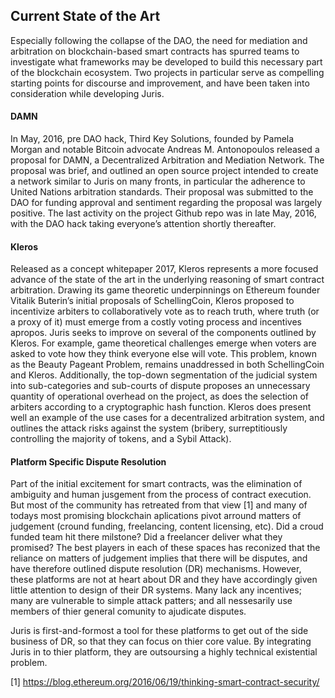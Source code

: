 ## Current State of the Art

Especially following the collapse of the DAO, the need for mediation and arbitration on blockchain-based smart contracts has spurred teams to investigate what frameworks may be developed to build this necessary part of the blockchain ecosystem. Two projects in particular serve as compelling starting points for discourse and improvement, and have been taken into consideration while developing Juris.

#### DAMN

In May, 2016, pre DAO hack, Third Key Solutions, founded by Pamela Morgan and notable Bitcoin advocate Andreas M. Antonopoulos released a proposal for DAMN, a Decentralized Arbitration and Mediation Network. The proposal was brief, and outlined an open source project intended to create a network similar to Juris on many fronts, in particular the adherence to United Nations arbitration standards. Their proposal was submitted to the DAO for funding approval and sentiment regarding the proposal was largely positive. The last activity on the project Github repo was in late May, 2016, with the DAO hack taking everyone’s attention shortly thereafter.

#### Kleros

Released as a concept whitepaper 2017, Kleros represents a more focused advance of the state of the art in the underlying reasoning of smart contract arbitration. Drawing its game theoretic underpinnings on Ethereum founder Vitalik Buterin’s initial proposals of SchellingCoin, Kleros proposed to incentivize arbiters to collaboratively vote as to reach truth, where truth (or a proxy of it) must emerge from a costly voting process and incentives apropos. Juris seeks to improve on several of the components outlined by Kleros. For example, game theoretical challenges emerge when voters are asked to vote how they think everyone else will vote. This problem, known as the Beauty Pageant Problem, remains unaddressed in both SchellingCoin and Kleros. Additionally, the top-down segmentation of the judicial system into sub-categories and sub-courts of dispute proposes an unnecessary quantity of operational overhead on the project, as does the selection of arbiters according to a cryptographic hash function. Kleros does present well an example of the use cases for a decentralized arbitration system, and outlines the attack risks against the system (bribery, surreptitiously controlling the majority of tokens, and a Sybil Attack).


#### Platform Specific Dispute Resolution

Part of the initial excitement for smart contracts, was the elimination of ambiguity and human jusgement from the process of contract execution. But most of the community has retreated from that view [1] and many of todays most promising blockchain aplications pivot arround matters of judgement (cround funding, freelancing, content licensing, etc). Did a croud funded team hit there milstone? Did a freelancer deliver what they promised? The best players in each of these spaces has reconized that the reliance on matters of judgement implies that there will be disputes, and have therefore outlined dispute resolution (DR) mechanisms. However, these platforms are not at heart about DR and they have accordingly given little attention to design of their DR systems. Many lack any incentives; many are vulnerable to simple attack patters; and all nessesarily use members of thier general comunity to ajudicate disputes. 

Juris is first-and-formost a tool for these platforms to get out of the side business of DR, so that they can focus on thier core value. By integrating Juris in to thier platform, they are outsoursing a highly technical existential problem. 


[1] https://blog.ethereum.org/2016/06/19/thinking-smart-contract-security/